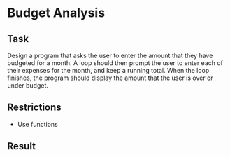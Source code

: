 # Budget Analysis

## Task

Design a program that asks the user to enter the amount that they have budgeted for a month. A loop should then prompt the user to enter each of their expenses for the month, and keep a running total. When the loop finishes, the program should display the amount that the user is over or under budget.

## Restrictions

- Use functions

## Result
